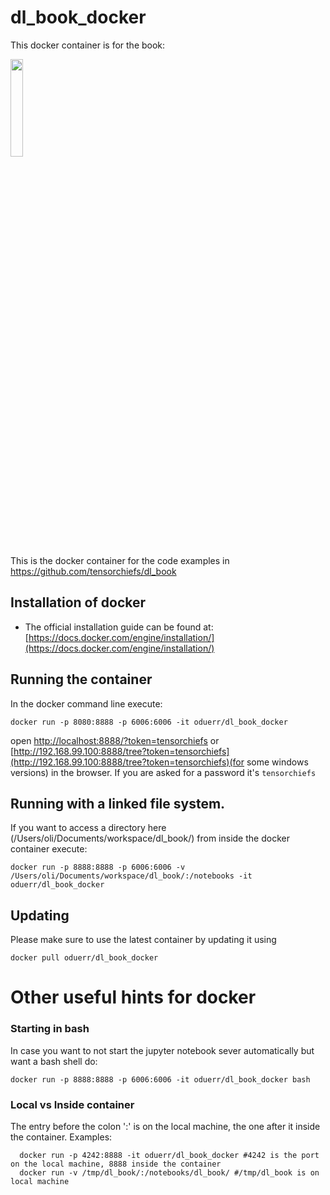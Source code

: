 # dl_book_docker
This docker container is for the book:

<a href="https://www.manning.com/books/probabilistic-deep-learning-with-python?a_aid=probabilistic_deep_learning&a_bid=78e55885">
<img src="https://images.manning.com/720/960/resize/book/f/433a556-0816-4a6d-aa1a-6c199f368b1a/Durr-PDLP-MEAP-HI.png" width="20%">
</a>

This is the docker container for the code examples in https://github.com/tensorchiefs/dl_book

## Installation of docker

* The official installation guide can be found at: [https://docs.docker.com/engine/installation/](https://docs.docker.com/engine/installation/)


## Running the container
In the docker command line execute:
```{bash}
docker run -p 8080:8888 -p 6006:6006 -it oduerr/dl_book_docker
```
open [http://localhost:8888/?token=tensorchiefs](http://localhost:8888/?token=tensorchiefs) or [http://192.168.99.100:8888/tree?token=tensorchiefs](http://192.168.99.100:8888/tree?token=tensorchiefs)(for some windows versions) in the browser. If you are asked for a password it's `tensorchiefs`

## Running with a linked file system.
If you want to access a directory here (/Users/oli/Documents/workspace/dl_book/) from inside the docker container execute:

```
docker run -p 8888:8888 -p 6006:6006 -v /Users/oli/Documents/workspace/dl_book/:/notebooks -it oduerr/dl_book_docker
```

## Updating
Please make sure to use the latest container by updating it using 

```
docker pull oduerr/dl_book_docker
```

# Other useful hints for docker

### Starting in bash
In case you want to not start the jupyter notebook sever automatically but want a bash shell do:

```
docker run -p 8888:8888 -p 6006:6006 -it oduerr/dl_book_docker bash
```

### Local vs Inside container
The entry before the colon ':' is on the local machine, the one after it inside the container. Examples:

```
  docker run -p 4242:8888 -it oduerr/dl_book_docker #4242 is the port on the local machine, 8888 inside the container
  docker run -v /tmp/dl_book/:/notebooks/dl_book/ #/tmp/dl_book is on local machine
```
